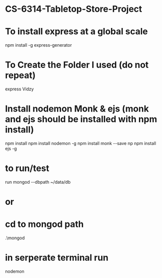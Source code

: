# CS-6314-Tabletop-Store-Project
# To install express at a global scale
npm install -g express-generator
# To Create the Folder I used (do not repeat)
express Vidzy

# Install nodemon Monk & ejs (monk and ejs should be installed with npm install)
npm install
npm install nodemon -g
npm install monk --save np
npm install ejs -g

# to run/test
run mongod --dbpath ~/data/db
# or
# cd to mongod path
.\mongod

# in serperate terminal run
nodemon